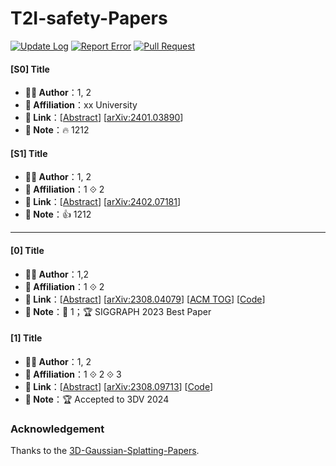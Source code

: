 # T2I-safety-Papers
[![Update Log](https://img.shields.io/badge/💡-Update_Log-informational.svg?style=flat)](Changelog.md)
[![Report Error](https://img.shields.io/badge/🐛-Report_Error-yellow.svg?style=flat)](https://github.com/Awesome3DGS/3D-Gaussian-Splatting-Papers/issues)
[![Pull Request](https://img.shields.io/badge/👐-Pull_Request-brightgreen.svg?style=flat)](https://github.com/Awesome3DGS/3D-Gaussian-Splatting-Papers/pulls)

#### [S0] Title
- **🧑‍🔬 Author**：1, 2
- **🏫 Affiliation**：xx University
- **🔗 Link**：[[Abstract](./abs/2401.03890.md)] [[arXiv:2401.03890](https://arxiv.org/abs/2401.03890)]
- **📝 Note**：🔥 1212

#### [S1] Title
- **🧑‍🔬 Author**：1, 2
- **🏫 Affiliation**：1 ⟐ 2
- **🔗 Link**：[[Abstract](./abs/2402.07181.md)] [[arXiv:2402.07181](https://arxiv.org/abs/2402.07181)]
- **📝 Note**：👍 1212

---

#### [0] Title
- **🧑‍🔬 Author**：1,2
- **🏫 Affiliation**：1 ⟐ 2
- **🔗 Link**：[[Abstract](./abs/2308.04079.md)] [[arXiv:2308.04079](https://arxiv.org/abs/2308.04079)] [[ACM TOG](https://dl.acm.org/doi/10.1145/3592433)] [[Code](https://github.com/graphdeco-inria/gaussian-splatting)]
- **📝 Note**：🚀 1；🏆 SIGGRAPH 2023 Best Paper

#### [1] Title
- **🧑‍🔬 Author**：1, 2
- **🏫 Affiliation**：1 ⟐ 2 ⟐ 3
- **🔗 Link**：[[Abstract](./abs/2308.09713.md)] [[arXiv:2308.09713](https://arxiv.org/abs/2308.09713)] [[Code](https://github.com/JonathonLuiten/Dynamic3DGaussians)]
- **📝 Note**：🏆 Accepted to 3DV 2024

### Acknowledgement
Thanks to the [3D-Gaussian-Splatting-Papers](https://github.com/Awesome3DGS/3D-Gaussian-Splatting-Papers).